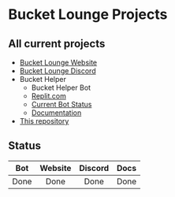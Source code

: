 # Bucket Lounge Projects

## All current projects

+ [Bucket Lounge Website](https://bucketlounge.tk)
+ [Bucket Lounge Discord](https://discord.gg/ZEPQCB68NZ "Discord")
+ Bucket Helper
  + Bucket Helper Bot
  + [Replit.com](https://unimportantkindheartedquerylanguage.henryschutterle.repl.co/ "replit.com")
  + [Current Bot Status](https://stats.uptimerobot.com/9A3yqHmG0O "UptimeRobot")
  + [Documentation](https://docs.bucketlounge.tk/ "Docs")
+ [This repository](https://github.com/Xefili/bucket-lounge)

## Status

Bot | Website | Discord | Docs
:---: | :---: | :---: | :---:
Done | Done | Done | Done
